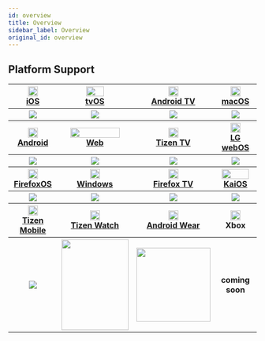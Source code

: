 ```yaml
---
id: overview
title: Overview
sidebar_label: Overview
original_id: overview
---
```


## Platform Support

<table>
  <tr>
    <th>
      <img src="/img/ic_ios.png" width="20" height="20" />
      <br />
      <a href="/docs/platforms/ios">iOS</a>
    </th><th>
      <img src="/img/ic_tvos.png" width="36" height="20" />
      <br />
      <a href="/docs/platforms/tvos">tvOS</a>
    </th><th>
      <img src="/img/ic_androidtv.png" width="20" height="20" />
      <br />
      <a href="/docs/platforms/androidtv">Android TV</a>
    </th><th>
      <img src="/img/ic_macos.png" width="20" height="20" />
      <br />
      <a href="/docs/platforms/macos">macOS</a>
    </th>
  </tr>
  <tr>
    <th>
      <img src="/img/rnv_ios.gif" />
    </th><th>
    <img src="/img/rnv_tvos.gif" />
    </th><th>
    <img src="/img/rnv_android-tv.gif" />
    </th><th>
    <img src="/img/rnv_macos.gif" />
    </th>
  </tr>
  <tr>
    <th>
    <img src="/img/ic_android.png" width="20" height="20" />
    <br />
    <a href="/docs/platforms/android">Android</a>
    </th><th>
    <img src="/img/ic_web.png" width="100" height="20" />
    <br />
    <a href="/docs/platforms/web">Web</a>
    </th><th>
    <img src="/img/ic_tizen.png" width="20" height="20" />
    <br />
    <a href="/docs/platforms/tizen">Tizen TV</a>
    </th><th>
    <img src="/img/ic_webos.png" width="20" height="20" />
    <br />
    <a href="/docs/platforms/webos">LG webOS</a>
    </th>
  </tr>
  <tr>
    <th>
    <img src="/img/rnv_android.gif" />
    </th><th>
    <img src="/img/rnv_web.gif" />
    </th><th>
    <img src="/img/rnv_tizen.gif" />
    </th><th>
    <img src="/img/rnv_webos.gif" />
    </th>
  </tr>
  <tr>
    <th>
    <img src="/img/ic_firefoxos.png" width="20" height="20" />
    <br />
    <a href="/docs/platforms/firefoxos">FirefoxOS</a>
    </th><th>
    <img src="/img/ic_windows.png" width="20" height="20" />
    <br />
    <a href="/docs/platforms/windows">Windows</a>
    </th><th>
    <img src="/img/ic_firefoxtv.png" width="20" height="20" />
    <br />
    <a href="/docs/platforms/firefoxtv">Firefox TV</a>
    </th><th>
    <img src="/img/ic_kaios.png" width="55" height="20" />
    <br />
    <a href="/docs/platforms/kaios">KaiOS</a>
    </th>
  </tr>
  <tr>
    <th>
    <img src="/img/rnv_firefoxos.gif" />
    </th><th>
    <img src="/img/rnv_windows.gif" />
    </th><th>
    <img src="/img/rnv_firefoxtv.gif" />
    </th><th>
    <img src="/img/rnv_kaios.gif" />
    </th>
  </tr>

  <tr>
    <th>
    <img src="/img/ic_tizen.png" width="20" height="20" />
    <br />
    <a href="/docs/platforms/tizenmobile">Tizen Mobile</a>
    </th><th>
    <img src="/img/ic_tizenwatch.png" width="20" height="20" />
    <br />
    <a href="/docs/platforms/tizenwatch">Tizen Watch</a>
    </th><th>
    <img src="/img/ic_androidwear.png" width="20" height="20" />
    <br />
    <a href="/docs/platforms/androidwear">Android Wear</a>
    </th><th>
    <img src="/img/ic_xbox.png" width="20" height="20" />
    <br />
    <a>Xbox</a>
    </th>
  </tr>
  <tr>
    <th>
    <img src="/img/rnv_tizenmobile.gif" />
    </th><th>
    <img src="/img/rnv_tizenwatch.gif" width="136" height="184" />
    </th><th>
    <img src="/img/rnv_androidwear.gif" width="150" height="150" />
    </th><th>
    coming soon
    </th>
  </tr>
</table>
